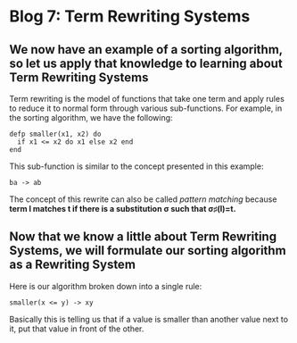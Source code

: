 # Blog 7: Term Rewriting Systems

## We now have an example of a sorting algorithm, so let us apply that knowledge to learning about Term Rewriting Systems

Term rewriting is the model of functions that take one term and apply rules to reduce it to normal form through various sub-functions. For example, in the sorting algorithm, we have the following:

```
defp smaller(x1, x2) do
  if x1 <= x2 do x1 else x2 end 
end
```

This sub-function is similar to the concept presented in this example:

```
ba -> ab
```

The concept of this rewrite can also be called *pattern matching* because **term l matches t if there is a substitution σ such that σ♯(l)=t.**

## Now that we know a little about Term Rewriting Systems, we will formulate our sorting algorithm as a Rewriting System

Here is our algorithm broken down into a single rule:

```
smaller(x <= y) -> xy
```

Basically this is telling us that if a value is smaller than another value next to it, put that value in front of the other.


